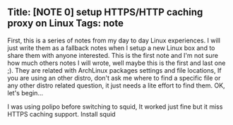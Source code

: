 Title: [NOTE 0] setup HTTPS/HTTP caching proxy on Linux
Tags: note
---

First, this is a series of notes from my day to day Linux experiences. I will
just write them as a fallback notes when I setup a new Linux box and to share
them with anyone interested. This is the first note and I'm not sure how much
others notes I will wrote, well maybe this is the first and last one ;). They
are related with ArchLinux packages settings and file locations, If you are
using an other distro, don't ask me where to find a specific file or any other
distro related question, it just needs a lite effort to find them. OK, let's
begin...

I was using polipo before switching to squid, It worked just fine but it miss
HTTPS caching support. Install squid
